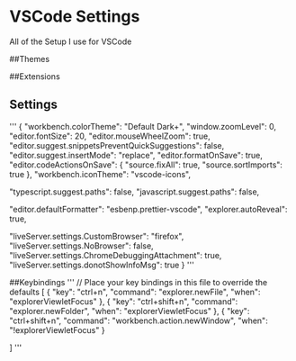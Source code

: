# VSCode Settings
All of the Setup I use for VSCode

##Themes

##Extensions

## Settings
'''
{
  "workbench.colorTheme": "Default Dark+",
  "window.zoomLevel": 0,
  "editor.fontSize": 20,
  "editor.mouseWheelZoom": true,
  "editor.suggest.snippetsPreventQuickSuggestions": false,
  "editor.suggest.insertMode": "replace",
  "editor.formatOnSave": true,
  "editor.codeActionsOnSave": {
    "source.fixAll": true,
    "source.sortImports": true
  },
  "workbench.iconTheme": "vscode-icons",

  "typescript.suggest.paths": false,
  "javascript.suggest.paths": false,

  "editor.defaultFormatter": "esbenp.prettier-vscode",
  "explorer.autoReveal": true,

  "liveServer.settings.CustomBrowser": "firefox",
  "liveServer.settings.NoBrowser": false,
  "liveServer.settings.ChromeDebuggingAttachment": true,
  "liveServer.settings.donotShowInfoMsg": true
}
'''


##Keybindings
'''
// Place your key bindings in this file to override the defaults
[
    {
        "key": "ctrl+n",
        "command": "explorer.newFile",
        "when": "explorerViewletFocus"
    },
    {
        "key": "ctrl+shift+n",
        "command": "explorer.newFolder",
        "when": "explorerViewletFocus"
    },
    {
        "key": "ctrl+shift+n",
        "command": "workbench.action.newWindow",
        "when": "!explorerViewletFocus"
    }

]
'''
